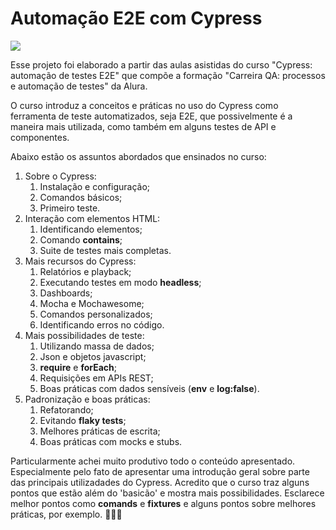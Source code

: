 # Automação E2E com Cypress

![](https://ds6br8f5qp1u2.cloudfront.net/blog/wp-content/uploads/2021/03/7-Common-Types-of-Software-Testing@1x.png?x82505)

Esse projeto foi elaborado a partir das aulas asistidas do curso "Cypress: automação de testes E2E" que compõe a formação "Carreira QA: processos e automação de testes" da Alura.

O curso introduz a conceitos e práticas no uso do Cypress como ferramenta de teste automatizados, seja E2E, que possivelmente é a maneira mais utilizada, como também em alguns testes de API e componentes. 

Abaixo estão os assuntos abordados que ensinados no curso:

1. Sobre o Cypress:
   1. Instalação e configuração;
   2. Comandos básicos;
   3. Primeiro teste. 
2. Interação com elementos HTML:
   1. Identificando elementos;
   2. Comando __contains__;
   3. Suite de testes mais completas.
3. Mais recursos do Cypress:
   1. Relatórios e playback;
   2. Executando testes em modo __headless__;
   3. Dashboards;
   4. Mocha e Mochawesome;
   5. Comandos personalizados;
   6. Identificando erros no código.
4. Mais possibilidades de teste:
   1. Utilizando massa de dados;
   2. Json e objetos javascript;
   3. __require__ e __forEach__;
   4. Requisições em APIs REST;
   5. Boas práticas com dados sensíveis (__env__ e __log:false__).
5. Padronização e boas práticas:
   1. Refatorando;
   2. Evitando __flaky tests__;
   3. Melhores práticas de escrita;
   4. Boas práticas com mocks e stubs.

Particularmente achei muito produtivo todo o conteúdo apresentado. Especialmente pelo fato de apresentar uma introdução geral sobre parte das principais utilizadades do Cypress. Acredito que o curso traz alguns pontos que estão além do 'basicão' e mostra mais possibilidades. Esclarece melhor pontos como __comands__ e __fixtures__ e alguns pontos sobre melhores práticas, por exemplo. 👨🏽‍💻
